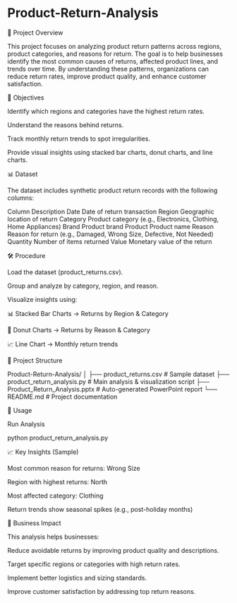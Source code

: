 # Product-Return-Analysis
 
📌 Project Overview

This project focuses on analyzing product return patterns across regions, product categories, and reasons for return.
The goal is to help businesses identify the most common causes of returns, affected product lines, and trends over time.
By understanding these patterns, organizations can reduce return rates, improve product quality, and enhance customer satisfaction.

🎯 Objectives

Identify which regions and categories have the highest return rates.

Understand the reasons behind returns.

Track monthly return trends to spot irregularities.

Provide visual insights using stacked bar charts, donut charts, and line charts.

📊 Dataset

The dataset includes synthetic product return records with the following columns:

Column	          Description
Date	            Date of return transaction
Region	          Geographic location of return
Category	        Product category (e.g., Electronics, Clothing, Home Appliances)
Brand	            Product brand
Product         	Product name
Reason	          Reason for return (e.g., Damaged, Wrong Size, Defective, Not Needed)
Quantity        	Number of items returned
Value           	Monetary value of the return

🛠️ Procedure

Load the dataset (product_returns.csv).

Group and analyze by category, region, and reason.

Visualize insights using:

📊 Stacked Bar Charts → Returns by Region & Category

🍩 Donut Charts → Returns by Reason & Category

📈 Line Chart → Monthly return trends

📂 Project Structure

Product-Return-Analysis/
│
├── product_returns.csv            # Sample dataset
├── product_return_analysis.py     # Main analysis & visualization script
├── Product_Return_Analysis.pptx   # Auto-generated PowerPoint report
└── README.md                      # Project documentation

🚀 Usage

Run Analysis

python product_return_analysis.py

📈 Key Insights (Sample)

Most common reason for returns: Wrong Size

Region with highest returns: North

Most affected category: Clothing

Return trends show seasonal spikes (e.g., post-holiday months)

🎯 Business Impact

This analysis helps businesses:

Reduce avoidable returns by improving product quality and descriptions.

Target specific regions or categories with high return rates.

Implement better logistics and sizing standards.

Improve customer satisfaction by addressing top return reasons.







